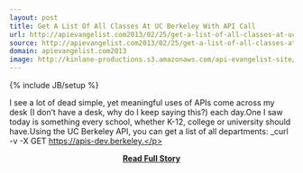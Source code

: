 ```yaml
---
layout: post
title: Get A List Of All Classes At UC Berkeley With API Call
url: http://apievangelist.com2013/02/25/get-a-list-of-all-classes-at-uc-berkeley-with-api-call/
source: http://apievangelist.com2013/02/25/get-a-list-of-all-classes-at-uc-berkeley-with-api-call/
domain: apievangelist.com2013
image: http://kinlane-productions.s3.amazonaws.com/api-evangelist-site/blog/berkeley-api-central.png
---
```

{% include JB/setup %}<p>I see a lot of dead simple, yet meaningful uses of APIs come across my desk (I don’t have a desk, why do I keep saying this?) each day.One I saw today is something every school, whether K-12, college or university should have.Using the UC Berkeley API, you can get a list of all departments: _curl -v -X GET https://apis-dev.berkeley.</p>
<center><p><a href="http://apievangelist.com2013/02/25/get-a-list-of-all-classes-at-uc-berkeley-with-api-call/" style='padding:25px; font-sze:18px; font-weight: bold;'>Read Full Story</a></p></center>
